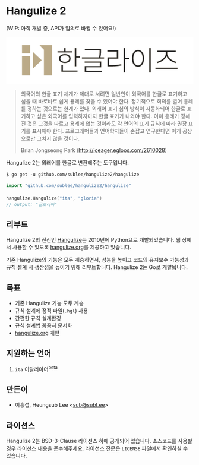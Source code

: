 # Hangulize 2

(WIP: 아직 개발 중, API가 임의로 바뀔 수 있어요!)

![한글라이즈](brand/logo-kor-128px.png)

> 외국어의 한글 표기 체계가 제대로 서려면 일반인이 외국어를 한글로 표기하고
> 싶을 때 바로바로 쉽게 용례를 찾을 수 있어야 한다. 정기적으로 회의를 열어
> 용례를 정하는 것으로는 한계가 있다. 외래어 표기 심의 방식이 자동화되어 한글로
> 표기하고 싶은 외국어를 입력하자마자 한글 표기가 나와야 한다. 이미 용례가
> 정해진 것은 그것을 따르고 용례에 없는 것이라도 각 언어의 표기 규칙에 따라
> 권장 표기를 표시해야 한다. 프로그래머들과 언어학자들이 손잡고 연구한다면 이게
> 공상으로만 그치지 않을 것이다.
>
> Brian Jongseong Park (http://iceager.egloos.com/2610028)

Hangulize 2는 외래어를 한글로 변환해주는 도구입니다.

```console
$ go get -u github.com/sublee/hangulize2/hangulize
```

```go
import "github.com/sublee/hangulize2/hangulize"

hangulize.Hangulize("ita", "gloria")
// output: "글로리아"
```

## 리부트

Hangulize 2의 전신인 [Hangulize](https://github.com/sublee/hangulize)는
2010년에 Python으로 개발되었습니다. 웹 상에서 사용할 수 있도록
[hangulize.org](http://hangulize.org)를 제공하고 있습니다.

기존 Hangulize의 기능은 모두 계승하면서, 성능을 높이고 코드의 유지보수 가능성과
규칙 설계 시 생산성을 높이기 위해 리부트합니다. Hangulize 2는 Go로 개발됩니다.

## 목표

- 기존 Hangulize 기능 모두 계승
- 규칙 설계에 정적 파일(`.hgl`) 사용
- 간편한 규칙 설계환경
- 규칙 설계법 꼼꼼히 문서화
- [hangulize.org](http://hangulize.org) 개편

## 지원하는 언어

1. `ita` 이탈리아어<sup>beta</sup>

## 만든이

- 이흥섭, Heungsub Lee <<sub@subl.ee>>

## 라이선스

Hangulize 2는 BSD-3-Clause 라이선스 하에 공개되어 있습니다. 소스코드를 사용할
경우 라이선스 내용을 준수해주세요. 라이선스 전문은 `LICENSE` 파일에서 확인하실
수 있습니다.
